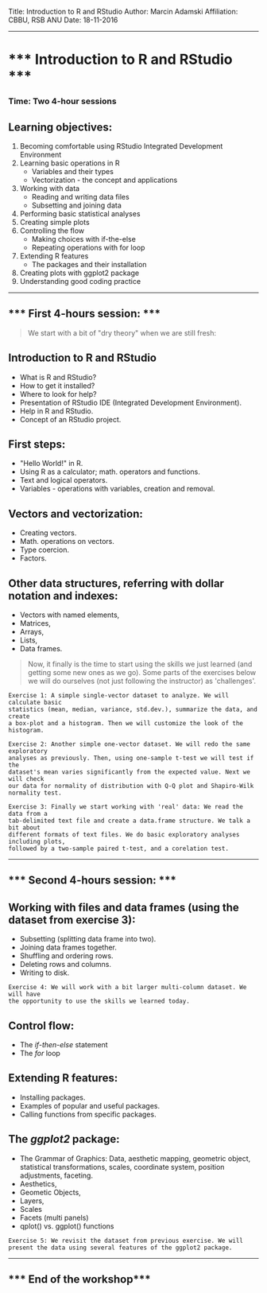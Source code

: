 Title: Introduction to R and RStudio
Author: Marcin Adamski
Affiliation: CBBU, RSB ANU
Date: 18-11-2016

---
# *** Introduction to R and RStudio ***


### Time: Two 4-hour sessions

## Learning objectives:
1. Becoming comfortable using RStudio Integrated Development Environment
2. Learning basic operations in R
   - Variables and their types
   - Vectorization - the concept and applications 
3. Working with data
    - Reading and writing data files
    - Subsetting and joining data
4. Performing basic statistical analyses
5. Creating simple plots
6. Controlling the flow
    - Making choices with if-the-else
    - Repeating operations with for loop
7. Extending R features
    - The packages and their installation
8. Creating plots with ggplot2 package
9. Understanding good coding practice

---
*** First 4-hours session: ***
---
> We start with a bit of "dry theory" when we are still fresh:

## Introduction to R and RStudio
 - What is R and RStudio?
 - How to get it installed?
 - Where to look for help?
 - Presentation of RStudio IDE (Integrated Development Environment).
 - Help in R and RStudio.
 - Concept of an RStudio project.
 
## First steps:
 - "Hello World!" in R.
 - Using R as a calculator; math. operators and functions.
 - Text and logical operators.
 - Variables - operations with variables, creation and removal.

## Vectors and vectorization:
 - Creating vectors.
 - Math. operations on vectors.
 - Type coercion.
 - Factors.

## Other data structures, referring with dollar notation and indexes:
 - Vectors with named elements,
 - Matrices,
 - Arrays,
 - Lists,
 - Data frames.


> Now, it finally is the time to start using the skills we just learned (and getting some new ones as we go). Some parts of the exercises below we will do ourselves (not just following the instructor) as 'challenges'.

```
Exercise 1: A simple single-vector dataset to analyze. We will calculate basic 
statistics (mean, median, variance, std.dev.), summarize the data, and create 
a box-plot and a histogram. Then we will customize the look of the histogram.
```

```
Exercise 2: Another simple one-vector dataset. We will redo the same exploratory 
analyses as previously. Then, using one-sample t-test we will test if the 
dataset's mean varies significantly from the expected value. Next we will check 
our data for normality of distribution with Q-Q plot and Shapiro-Wilk normality test.
```
```
Exercise 3: Finally we start working with 'real' data: We read the data from a 
tab-delimited text file and create a data.frame structure. We talk a bit about 
different formats of text files. We do basic exploratory analyses including plots, 
followed by a two-sample paired t-test, and a corelation test.
```
---
*** Second 4-hours session: ***
---

## Working with files and data frames (using the dataset from exercise 3):
 - Subsetting (splitting data frame into two).
 - Joining data frames together.
 - Shuffling and ordering rows.
 - Deleting rows and columns.
 - Writing to disk.

```
Exercise 4: We will work with a bit larger multi-column dataset. We will have 
the opportunity to use the skills we learned today.
```

## Control flow:
  - The _if-then-else_ statement
  - The _for_ loop

## Extending R features:
  - Installing packages.
  - Examples of popular and useful packages.
  - Calling functions from specific packages.

## The _ggplot2_ package:
 - The Grammar of Graphics: Data, aesthetic mapping, geometric object, statistical transformations, scales, coordinate system, position adjustments, faceting.
 - Aesthetics,
 - Geometic Objects,
 - Layers,
 - Scales
 - Facets (multi panels)
 - qplot() vs. ggplot() functions

```
Exercise 5: We revisit the dataset from previous exercise. We will 
present the data using several features of the ggplot2 package.
```
---
*** End of the workshop***
---
